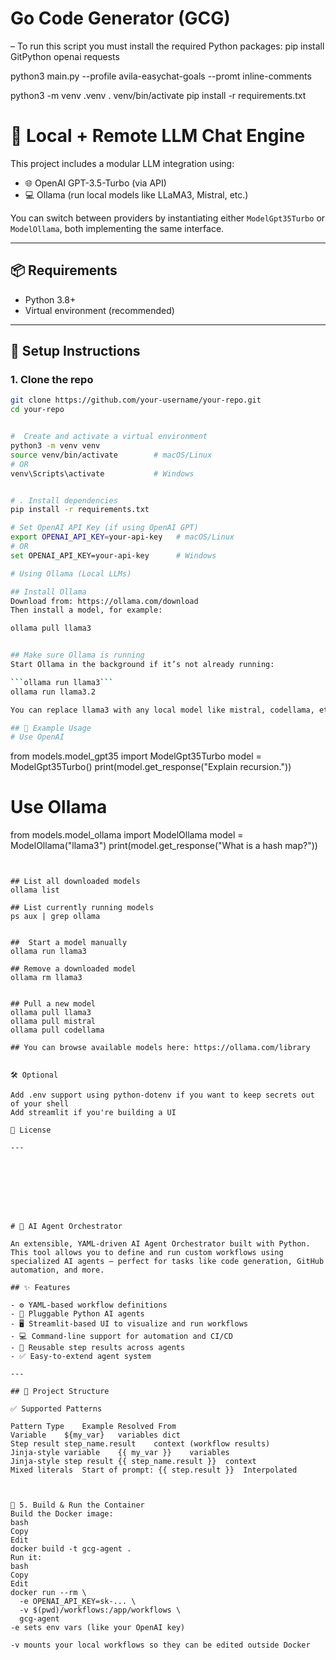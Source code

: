 # Go Code Generator  (GCG)


– To run this script you must install the required Python packages:
pip install GitPython openai requests



python3 main.py --profile avila-easychat-goals --promt inline-comments

python3 -m venv .venv
. venv/bin/activate
pip install -r requirements.txt





# 🤖 Local + Remote LLM Chat Engine

This project includes a modular LLM integration using:

- 🌐 OpenAI GPT-3.5-Turbo (via API)
- 💻 Ollama (run local models like LLaMA3, Mistral, etc.)

You can switch between providers by instantiating either `ModelGpt35Turbo` or `ModelOllama`, both implementing the same interface.

---

## 📦 Requirements

- Python 3.8+
- Virtual environment (recommended)

---

## 🔧 Setup Instructions

### 1. Clone the repo

```bash
git clone https://github.com/your-username/your-repo.git
cd your-repo


#  Create and activate a virtual environment
python3 -m venv venv
source venv/bin/activate        # macOS/Linux
# OR
venv\Scripts\activate           # Windows


# . Install dependencies
pip install -r requirements.txt

# Set OpenAI API Key (if using OpenAI GPT)
export OPENAI_API_KEY=your-api-key   # macOS/Linux
# OR
set OPENAI_API_KEY=your-api-key      # Windows

# Using Ollama (Local LLMs)

## Install Ollama
Download from: https://ollama.com/download
Then install a model, for example:

ollama pull llama3


## Make sure Ollama is running
Start Ollama in the background if it’s not already running:

```ollama run llama3```
ollama run llama3.2

You can replace llama3 with any local model like mistral, codellama, etc.

## 🚀 Example Usage
# Use OpenAI
```
from models.model_gpt35 import ModelGpt35Turbo
model = ModelGpt35Turbo()
print(model.get_response("Explain recursion."))

# Use Ollama

from models.model_ollama import ModelOllama
model = ModelOllama("llama3")
print(model.get_response("What is a hash map?"))
```


## List all downloaded models
ollama list

## List currently running models
ps aux | grep ollama


##  Start a model manually
ollama run llama3

## Remove a downloaded model
ollama rm llama3


## Pull a new model
ollama pull llama3
ollama pull mistral
ollama pull codellama

## You can browse available models here: https://ollama.com/library


🛠 Optional

Add .env support using python-dotenv if you want to keep secrets out of your shell
Add streamlit if you're building a UI

🤝 License

---








# 🤖 AI Agent Orchestrator

An extensible, YAML-driven AI Agent Orchestrator built with Python. This tool allows you to define and run custom workflows using specialized AI agents — perfect for tasks like code generation, GitHub automation, and more.

## ✨ Features

- ⚙️ YAML-based workflow definitions
- 🧠 Pluggable Python AI agents
- 🖥️ Streamlit-based UI to visualize and run workflows
- 💻 Command-line support for automation and CI/CD
- 🔄 Reusable step results across agents
- ✅ Easy-to-extend agent system

---

## 📁 Project Structure

✅ Supported Patterns

Pattern Type	Example	Resolved From
Variable	${my_var}	variables dict
Step result	step_name.result	context (workflow results)
Jinja-style variable	{{ my_var }}	variables
Jinja-style step result	{{ step_name.result }}	context
Mixed literals	Start of prompt: {{ step.result }}	Interpolated



🚀 5. Build & Run the Container
Build the Docker image:
bash
Copy
Edit
docker build -t gcg-agent .
Run it:
bash
Copy
Edit
docker run --rm \
  -e OPENAI_API_KEY=sk-... \
  -v $(pwd)/workflows:/app/workflows \
  gcg-agent
-e sets env vars (like your OpenAI key)

-v mounts your local workflows so they can be edited outside Docker